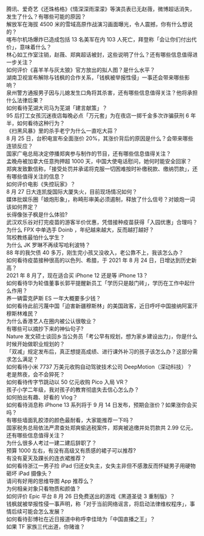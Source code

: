 腾讯、爱奇艺《还珠格格》《情深深雨濛濛》等演员表已无赵薇，微博超话消失，发生了什么？有哪些可能的原因？  
解放军在海拔 4500 米的雪域高原作战演习画面曝光，令人震撼，你有什么想说的？  
喀布尔机场爆炸已造成包括 13 名美军在内 103 人死亡，拜登称「会让你们付出代价」，意味着什么？  
林心如工作室注销，赵薇、郑爽超话被封，这些说明了什么？还有哪些信息值得进一步关注？  
如何评价《喜羊羊与灰太狼》官方放出的拟人图？是什么水平？  
湖南卫视宣布解除与钱枫的合作关系，「钱枫被举报性侵」一事还会带来哪些影响？  
泉州警方通报男子因与儿媳发生口角将其杀害，还有哪些信息值得关注？他将承担什么法律后果？  
如何看待芜湖大司马为芜湖「建言献策」？  
95 后打工女孩沉迷夜店每晚必点「万元套」为在夜店一掷千金多次诈骗获刑 6 年半，如何看待这种行为？  
《扫黑风暴》里的杀手老宁为什么一直吃大蒜？  
8 月 25 日，台积电宣布全面涨价 20%，其涨价背后的原因是什么？会带来哪些连锁反应？  
国家广电总局决定停播郑爽参与制作的节目，还有哪些信息值得关注？  
孟晚舟被加拿大任意拘押超 1000 天，中国大使电话慰问，她何时能安全回家？  
郑爽发致歉信称，「接受处罚并承诺将克服一切困难按时补缴税款、缴纳罚款」，还有哪些值得关注的信息？  
如何评价电影《失控玩家》？  
8 月 27 日大连凯旋国际大厦失火，目前现场情况如何？  
媒体批娱乐圈「娘炮形象」，称畸形审美必须遏制，释放了什么信号？对娘炮一词该如何界定？  
长得像张子枫是什么体验?  
武汉欢乐谷对打完疫苗的游客半价优惠，凭借接种疫苗获得「入园优惠」合理吗？  
为什么 FPX 中单选手 Doinb ，年纪越来越大，反而越打越好？  
驾校教练最怕什么学生？  
为什么 JK 罗琳不再续写哈利波特？  
88 年的我欠债 40 多万，刚生完小孩又没收入，老公靠不上，我该怎么办？  
如何看待疫苗接种很高的以色列、希腊，于 2021 年 8 月 24 日，日增达到历史新高？  
2021 年 8 月了，现在适合买 iPhone 12 还是等 iPhone 13？  
如何看待华为轮值董事长郭平提醒新员工「学历只是敲门砖」，学历在工作中起什么作用？  
养一辆雷克萨斯 ES 一年大概要多少钱？  
如何看待此前污蔑中国「迫害新疆穆斯林」的美国政客，近日呼吁中国接纳阿富汗穆斯林难民？  
为什么香港艺人在圈内被公认很敬业？  
有哪些可以摘抄下来的神仙句子?  
Nature 发文硕士谈回乡当公务员「考公早有规划，想为家乡建设出力」，你是什么时候开始做职业规划的？  
「双减」规定发布后，真正想提高成绩、进行课外补习的孩子该怎么办？这部分需求怎么满足？  
如何看待小米 7737 万美元收购自动驾驶技术公司  DeepMotion（深动科技）？  
老是熬夜，会不会猝死？  
如何看待传字节跳动以 50 亿元收购 Pico 入局 VR？  
孩子小学二年级，我对孩子的教育彻底失去信心怎么办？  
如何拍出有趣、好看的 Vlog？  
如何看待消息称 iPhone 13 系列将于 9 月 14 日发布，预期会涨价？如果涨你会买吗？  
有哪些墙面乳胶漆的颜色最耐看，大家能推荐一下吗？  
国家税务总局依法严肃查处郑爽偷逃税案件，郑爽被追缴并处罚款共 2.99 亿元，还有哪些信息值得关注？  
为什么很多人考过一建二建后辞职了？  
预算 1000 左右，有没有高级又有质感的裙子可以推荐?  
有没有夏天及踝长的连衣裙推荐？  
如何看待浙江一男子捡 iPad 归还女失主，女失主非但不感激反而怀疑男子用硬物砸坏 iPad 摄像头？  
请问有好用的思维导图 App 推荐么？  
为何相亲对象只看物质和颜值？  
如何评价 Epic 平台 8 月 26 日免费送出的游戏《黑道圣徒 3 重制版》？  
钱枫就被举报性侵一事声明，称「对于当前网络谣言，将启动法律维权程序」，事情后续可能会怎么发展？  
如何看待彭博社在近日报道中称呼李佳琦为「中国直播之王」？  
如果 TF 家族三代出道，你赌谁？  
